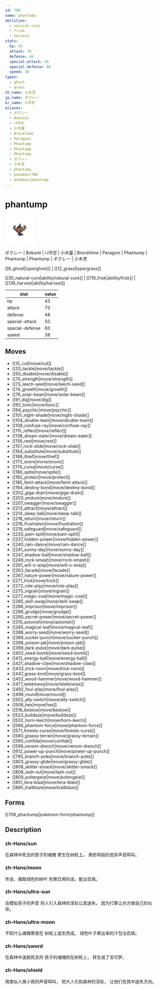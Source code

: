 ```yaml
---
id: 708
name: phantump
abilities:
  - natural-cure
  - frisk
  - harvest
stats:
  hp: 43
  attack: 70
  defense: 48
  special-attack: 50
  special-defense: 60
  speed: 38
types:
  - ghost
  - grass
zh_name: 小木灵
jp_name: ボクレー
kr_name: 나목령
aliases:
  - ボクレー
  - Bokurei
  - 나목령
  - 小木靈
  - Brocélôme
  - Paragoni
  - Phantump
  - Phantump
  - Phantump
  - ボクレー
  - 小木灵
  - phantump
  - pokemon/708
  - pokemon/phantump
---
```

# phantump

![](https://raw.githubusercontent.com/PokeAPI/sprites/master/sprites/pokemon/708.png)

ボクレー | Bokurei | 나목령 | 小木靈 | Brocélôme | Paragoni | Phantump | Phantump | Phantump | ボクレー | 小木灵

[[8_ghost|type/ghost]] | [[12_grass|type/grass]]

[[30_natural-cure|ability/natural-cure]] | [[119_frisk|ability/frisk]] | [[139_harvest|ability/harvest]]

|stat|value|
|---|---|
|hp|43|
|attack|70|
|defense|48|
|special-attack|50|
|special-defense|60|
|speed|38|


## Moves

- [[15_cut|move/cut]]
- [[33_tackle|move/tackle]]
- [[50_disable|move/disable]]
- [[70_strength|move/strength]]
- [[73_leech-seed|move/leech-seed]]
- [[74_growth|move/growth]]
- [[76_solar-beam|move/solar-beam]]
- [[91_dig|move/dig]]
- [[92_toxic|move/toxic]]
- [[94_psychic|move/psychic]]
- [[101_night-shade|move/night-shade]]
- [[104_double-team|move/double-team]]
- [[109_confuse-ray|move/confuse-ray]]
- [[115_reflect|move/reflect]]
- [[138_dream-eater|move/dream-eater]]
- [[156_rest|move/rest]]
- [[157_rock-slide|move/rock-slide]]
- [[164_substitute|move/substitute]]
- [[168_thief|move/thief]]
- [[173_snore|move/snore]]
- [[174_curse|move/curse]]
- [[180_spite|move/spite]]
- [[182_protect|move/protect]]
- [[185_feint-attack|move/feint-attack]]
- [[194_destiny-bond|move/destiny-bond]]
- [[202_giga-drain|move/giga-drain]]
- [[203_endure|move/endure]]
- [[207_swagger|move/swagger]]
- [[213_attract|move/attract]]
- [[214_sleep-talk|move/sleep-talk]]
- [[216_return|move/return]]
- [[218_frustration|move/frustration]]
- [[219_safeguard|move/safeguard]]
- [[220_pain-split|move/pain-split]]
- [[237_hidden-power|move/hidden-power]]
- [[240_rain-dance|move/rain-dance]]
- [[241_sunny-day|move/sunny-day]]
- [[247_shadow-ball|move/shadow-ball]]
- [[249_rock-smash|move/rock-smash]]
- [[261_will-o-wisp|move/will-o-wisp]]
- [[263_facade|move/facade]]
- [[267_nature-power|move/nature-power]]
- [[271_trick|move/trick]]
- [[272_role-play|move/role-play]]
- [[275_ingrain|move/ingrain]]
- [[277_magic-coat|move/magic-coat]]
- [[285_skill-swap|move/skill-swap]]
- [[286_imprison|move/imprison]]
- [[288_grudge|move/grudge]]
- [[290_secret-power|move/secret-power]]
- [[310_astonish|move/astonish]]
- [[345_magical-leaf|move/magical-leaf]]
- [[388_worry-seed|move/worry-seed]]
- [[389_sucker-punch|move/sucker-punch]]
- [[398_poison-jab|move/poison-jab]]
- [[399_dark-pulse|move/dark-pulse]]
- [[402_seed-bomb|move/seed-bomb]]
- [[412_energy-ball|move/energy-ball]]
- [[421_shadow-claw|move/shadow-claw]]
- [[433_trick-room|move/trick-room]]
- [[447_grass-knot|move/grass-knot]]
- [[452_wood-hammer|move/wood-hammer]]
- [[477_telekinesis|move/telekinesis]]
- [[492_foul-play|move/foul-play]]
- [[496_round|move/round]]
- [[502_ally-switch|move/ally-switch]]
- [[506_hex|move/hex]]
- [[516_bestow|move/bestow]]
- [[523_bulldoze|move/bulldoze]]
- [[532_horn-leech|move/horn-leech]]
- [[566_phantom-force|move/phantom-force]]
- [[571_forests-curse|move/forests-curse]]
- [[580_grassy-terrain|move/grassy-terrain]]
- [[590_confide|move/confide]]
- [[599_venom-drench|move/venom-drench]]
- [[612_power-up-punch|move/power-up-punch]]
- [[785_branch-poke|move/branch-poke]]
- [[803_grassy-glide|move/grassy-glide]]
- [[806_skitter-smack|move/skitter-smack]]
- [[808_lash-out|move/lash-out]]
- [[809_poltergeist|move/poltergeist]]
- [[851_tera-blast|move/tera-blast]]
- [[885_trailblaze|move/trailblaze]]

## Forms



[[708_phantump|pokemon-form/phantump]]

## Description

### zh-Hans/sun

在森林中死去的孩子的魂魄
寄生在树桩上。
用悲鸣般的诡异声音鸣叫。

### zh-Hans/moon

传说，摘取绿色的树叶
煎煮饮用的话，能治百病。

### zh-Hans/ultra-sun

会模拟孩子的声音
将人引入森林的深处让其迷失。
因为打算让对方做自己的伙伴。

### zh-Hans/ultra-moon

不知什么魂魄寄居在
树桩上诞生而成。
绿色叶子煮出来的汁包治百病。

### zh-Hans/sword

在森林中迷路死去的
孩子的魂魄附在树桩上，
转生成了宝可梦。

### zh-Hans/shield

用类似人类小孩的声音鸣叫，
把大人引到森林的深处，
让他们在其中迷失方向。

